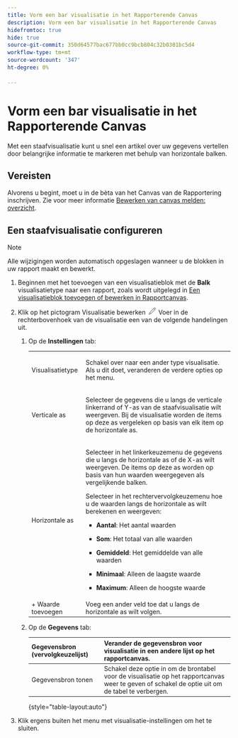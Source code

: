 ```yaml
---
title: Vorm een bar visualisatie in het Rapporterende Canvas
description: Vorm een bar visualisatie in het Rapporterende Canvas
hidefromtoc: true
hide: true
source-git-commit: 350d64577bac677bb0cc9bcb804c32b0301bc5d4
workflow-type: tm+mt
source-wordcount: '347'
ht-degree: 0%

---
```



# Vorm een bar visualisatie in het Rapporterende Canvas

Met een staafvisualisatie kunt u snel een artikel over uw gegevens vertellen door belangrijke informatie te markeren met behulp van horizontale balken.

## Vereisten

Alvorens u begint, moet u in de bèta van het Canvas van de Rapportering inschrijven. Zie voor meer informatie [Bewerken van canvas melden: overzicht](/help/quicksilver/product-announcements/betas/canvas-dashboards-beta/reporting-canvas-beta-overview.md).

## Een staafvisualisatie configureren

>[!NOTE]
>
>Alle wijzigingen worden automatisch opgeslagen wanneer u de blokken in uw rapport maakt en bewerkt.

1. Beginnen met het toevoegen van een visualisatieblok met de **Balk** visualisatietype naar een rapport, zoals wordt uitgelegd in [Een visualisatieblok toevoegen of bewerken in Rapportcanvas](../../../reports-and-dashboards/reporting-canvas/visualization-blocks/add-or-edit-report-visualization.md).

1. Klik op het pictogram Visualisatie bewerken ![](assets/edit-icon.png) Voer in de rechterbovenhoek van de visualisatie een van de volgende handelingen uit.

   1. Op de **Instellingen** tab:

      <table style="table-layout:auto">
       <col>
       <col>
       <tbody>
        <tr>
         <td role="rowheader">Visualisatietype</td>
         <td><p>Schakel over naar een ander type visualisatie. Als u dit doet, veranderen de verdere opties op het menu.</p></td>
        </tr>
        <tr>
         <td role="rowheader">Verticale as</td>
         <td><p>Selecteer de gegevens die u langs de verticale linkerrand of Y-as van de staafvisualisatie wilt weergeven. Bij de visualisatie worden de items op deze as vergeleken op basis van elk item op de horizontale as.</p></td>
        </tr>
        <tr>
         <td role="rowheader">Horizontale as</td>
         <td><p>Selecteer in het linkerkeuzemenu de gegevens die u langs de horizontale as of de X-as wilt weergeven. De items op deze as worden op basis van hun waarden weergegeven als vergelijkende balken.</p><p>Selecteer in het rechtervervolgkeuzemenu hoe u de waarden langs de horizontale as wilt berekenen en weergeven:</p>
          <ul>
           <li><p><b>Aantal</b>: Het aantal waarden</p></li>
           <li><p><b>Som</b>: Het totaal van alle waarden </p></li>
           <li><p><b>Gemiddeld</b>: Het gemiddelde van alle waarden</p></li>
           <li><p><b>Minimaal</b>: Alleen de laagste waarde</p></li>
           <li><p><b>Maximum</b>: Alleen de hoogste waarde</p></li>
          </ul></td>
        </tr>
        <tr>
         <td role="rowheader">+ Waarde toevoegen</td>
         <td>Voeg een ander veld toe dat u langs de horizontale as wilt volgen.</td>
        </tr>
       </tbody>
      </table>

   1. Op de **Gegevens** tab:

      | Gegevensbron (vervolgkeuzelijst) | Verander de gegevensbron voor visualisatie in een andere lijst op het rapportcanvas. |
      |---|---|
      | Gegevensbron tonen | Schakel deze optie in om de brontabel voor de visualisatie op het rapportcanvas weer te geven of schakel de optie uit om de tabel te verbergen. |

      {style="table-layout:auto"}

      <!--   
      NOLAN-FLAG: convert table to html. 
      -->

1. Klik ergens buiten het menu met visualisatie-instellingen om het te sluiten.
